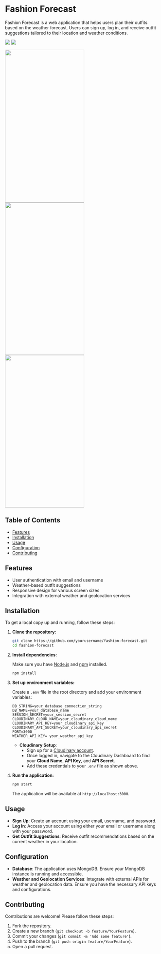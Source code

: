 # Fashion Forecast

Fashion Forecast is a web application that helps users plan their outfits based on the weather forecast. Users can sign up, log in, and receive outfit suggestions tailored to their location and weather conditions.


<img src="https://github.com/user-attachments/assets/29287445-d2dd-4e66-9041-3122d2078390">
<img src="https://github.com/user-attachments/assets/8318dab1-2f19-4742-87c9-06867b32fcc6">

<p float=left>
<img src="https://github.com/user-attachments/assets/3d728209-ae8e-402a-9c06-ddb63db99ea9" width="260" height="500">
<img src="https://github.com/user-attachments/assets/1a5dde43-3b5c-4b3b-83cf-7f8b1b941aa0" width="260" height="500">
<img src="https://github.com/user-attachments/assets/085b002e-94ef-4ba6-8b3d-a58acba914f9" width="260" height="500">
</p>

## Table of Contents

- [Features](#features)
- [Installation](#installation)
- [Usage](#usage)
- [Configuration](#configuration)
- [Contributing](#contributing)


## Features

- User authentication with email and username
- Weather-based outfit suggestions
- Responsive design for various screen sizes
- Integration with external weather and geolocation services

## Installation

To get a local copy up and running, follow these steps:

1. **Clone the repository:**

   ```bash
   git clone https://github.com/yourusername/fashion-forecast.git
   cd fashion-forecast
   ```

2. **Install dependencies:**

   Make sure you have [Node.js](https://nodejs.org/) and [npm](https://www.npmjs.com/) installed.

   ```bash
   npm install
   ```

3. **Set up environment variables:**

   Create a `.env` file in the root directory and add your environment variables:

   ```plaintext
   DB_STRING=your_database_connection_string
   DB_NAME=your_database_name
   SESSION_SECRET=your_session_secret
   CLOUDINARY_CLOUD_NAME=your_cloudinary_cloud_name
   CLOUDINARY_API_KEY=your_cloudinary_api_key
   CLOUDINARY_API_SECRET=your_cloudinary_api_secret
   PORT=3000
   WEATHER_API_KEY= your_weather_api_key
   ```
   - **Cloudinary Setup**: 
     - Sign up for a [Cloudinary account](https://cloudinary.com/).
     - Once logged in, navigate to the Cloudinary Dashboard to find your **Cloud Name**, **API Key**, and **API Secret**.
     - Add these credentials to your `.env` file as shown above.

4. **Run the application:**

   ```bash
   npm start
   ```

   The application will be available at `http://localhost:3000`.

## Usage

- **Sign Up**: Create an account using your email, username, and password.
- **Log In**: Access your account using either your email or username along with your password.
- **Get Outfit Suggestions**: Receive outfit recommendations based on the current weather in your location.

## Configuration

- **Database**: The application uses MongoDB. Ensure your MongoDB instance is running and accessible.
- **Weather and Geolocation Services**: Integrate with external APIs for weather and geolocation data. Ensure you have the necessary API keys and configurations.

## Contributing

Contributions are welcome! Please follow these steps:

1. Fork the repository.
2. Create a new branch (`git checkout -b feature/YourFeature`).
3. Commit your changes (`git commit -m 'Add some feature'`).
4. Push to the branch (`git push origin feature/YourFeature`).
5. Open a pull request.

